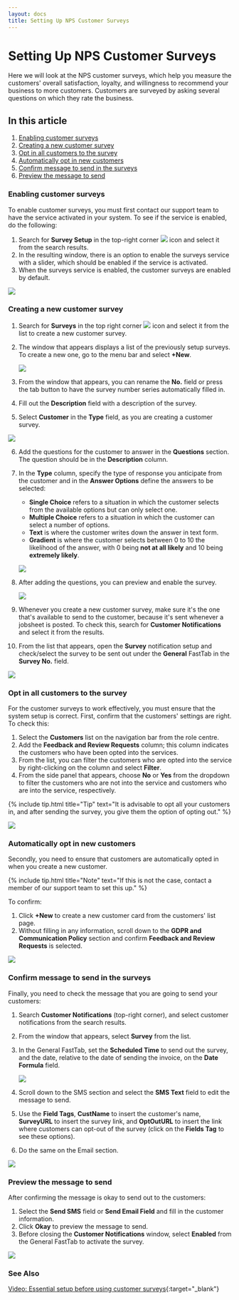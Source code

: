 ```yaml
---
layout: docs
title: Setting Up NPS Customer Surveys
---
```


#   Setting Up NPS Customer Surveys

Here we will look at the NPS customer surveys, which help you measure the customers' overall satisfaction, loyalty, and willingness to recommend your business to more customers. Customers are surveyed by asking several questions on which they rate the business.

## In this article
1. [Enabling customer surveys](#enabling-customer-surveys)
2. [Creating a new customer survey](#creating-a-new-customer-survey)
3. [Opt in all customers to the survey](#opt-in-all-customers-to-the-survey)
4. [Automatically opt in new customers](#automatically-opt-in-new-customers)
5. [Confirm message to send in the surveys](#confirm-message-to-send-in-the-surveys)
6. [Preview the message to send](#preview-the-message-to-send)


### Enabling customer surveys
To enable customer surveys, you must first contact our support team to have the service activated in your system. To see if the service is enabled, do the following:
1. Search for **Survey Setup** in the top-right corner ![](media/search_icon.png) icon and select it from the search results.
2. In the resulting window, there is an option to enable the surveys service with a slider, which should be enabled if the service is activated.
3. When the surveys service is enabled, the customer surveys are enabled by default.

![](media/garagehive-surveys-customer01.gif)

### Creating a new customer survey
1. Search for **Surveys** in the top right corner ![](media/search_icon.png) icon and select it from the list to create a new customer survey.
2. The window that appears displays a list of the previously setup surveys. To create a new one, go to the menu bar and select **+New**.

   ![](media/garagehive-surveys-customer001.gif)

3. From the window that appears, you can rename the **No.** field or press the tab button to have the survey number series automatically filled in.
4. Fill out the **Description** field with a description of the survey.
5. Select **Customer** in the **Type** field, as you are creating a customer survey.

  ![](media/garagehive-surveys-customer002.gif)

6. Add the questions for the customer to answer in the **Questions** section. The question should be in the **Description** column.
7. In the **Type** column, specify the type of response you anticipate from the customer and in the **Answer Options** define the answers to be selected:
   - **Single Choice** refers to a situation in which the customer selects from the available options but can only select one.
   - **Multiple Choice** refers to a situation in which the customer can select a number of options.
   - **Text** is where the customer writes down the answer in text form.
   - **Gradient** is where the customer selects between 0 to 10 the likelihood of the answer, with 0 being **not at all likely** and 10 being **extremely likely**.

   ![](media/garagehive-surveys-customer003.gif)

8. After adding the questions, you can preview and enable the survey.

   ![](media/garagehive-surveys-customer004.gif)

9. Whenever you create a new customer survey, make sure it's the one that's available to send to the customer, because it's sent whenever a jobsheet is posted. To check this, search for **Customer Notifications** and select it from the results.
10. From the list that appears, open the **Survey** notification setup and check/select the survey to be sent out under the **General** FastTab in the **Survey No.** field.

   ![](media/garagehive-surveys-customer005.gif)

### Opt in all customers to the survey
For the customer surveys to work effectively, you must ensure that the system setup is correct. First, confirm that the customers' settings are right. To check this:
1. Select the **Customers** list on the navigation bar from the role centre.
2. Add the **Feedback and Review Requests** column; this column indicates the customers who have been opted into the services.
3. From the list, you can filter the customers who are opted into the service by right-clicking on the column and select **Filter**. 
4. From the side panel that appears, choose **No** or **Yes** from the dropdown to filter the customers who are not into the service and customers who are into the service, respectively. 


{% include tip.html title="Tip" text="It is advisable to opt all your customers in, and after sending the survey, you give them the option of opting out." %}

![](media/garagehive-surveys-customer1.gif)

### Automatically opt in new customers
Secondly, you need to ensure that customers are automatically opted in when you create a new customer. 

{% include tip.html title="Note" text="If this is not the case, contact a member of our support team to set this up." %}

To confirm:
1. Click **+New** to create a new customer card from the customers' list page. 
2. Without filling in any information, scroll down to the **GDPR and Communication Policy** section and confirm **Feedback and Review Requests** is selected.

![](media/garagehive-surveys-customer2.gif)

### Confirm message to send in the surveys
Finally, you need to check the message that you are going to send your customers:
1. Search **Customer Notifications** (top-right corner), and select customer notifications from the search results.
2. From the window that appears, select **Survey** from the list. 
3. In the General FastTab, set the **Scheduled Time** to send out the survey, and the date, relative to the date of sending the invoice, on the **Date Formula** field.

    ![](media/garagehive-surveys-customer3.gif)

4. Scroll down to the SMS section and select the **SMS Text** field to edit the message to send.
5. Use the **Field Tags**, **CustName** to insert the customer's name, **SurveyURL** to insert the survey link, and **OptOutURL** to insert the link where customers can opt-out of the survey (click on the **Fields Tag** to see these options). 
6. Do the same on the Email section. 

![](media/garagehive-surveys-customer4.gif)

### Preview the message to send
After confirming the message is okay to send out to the customers: 
1. Select the **Send SMS** field or **Send Email Field** and fill in the customer information. 
2. Click **Okay** to preview the message to send. 
3. Before closing the **Customer Notifications** window, select **Enabled** from the General FastTab to activate the survey.

![](media/garagehive-surveys-customer5.gif)

### See Also

[Video: Essential setup before using customer surveys](https://www.youtube.com/watch?v=76r8iXfzEck){:target="_blank"}